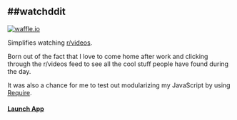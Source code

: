 ##watchddit
---
[![waffle.io](https://badge.waffle.io/himynameisdave/watchddit.png?label=ready&title=Ready)](http://waffle.io/himynameisdave/watchddit)

Simplifies watching [r/videos](http://reddit.com/r/videos).

Born out of the fact that I love to come home after work and clicking through the r/videos feed to see all the cool stuff people have found during the day.

It was also a chance for me to test out modularizing my JavaScript by using [Require](http://requirejs.org/).

#### [Launch App](http://watchddit.com/)
